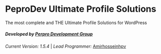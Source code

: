**PeproDev Ultimate Profile Solutions**
=======================================

The most complete and THE Ultimate Profile Solutions for WordPress

##### **Developed by** [Perpro Development Group](https://pepro.dev/)

*Current Version: 1.5.4* \| *Lead Programmer:* [Amirhosseinhpv](https://hpv.im/)
